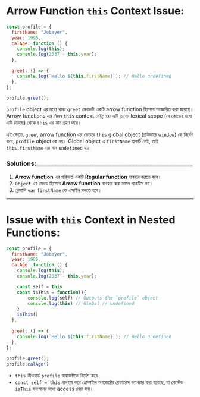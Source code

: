 
#  Arrow Function `this` Context Issue:
```javascript
const profile = {
  firstName: "Jobayer",
  year: 1995,
  calAge: function () {
    console.log(this);
    console.log(2037 - this.year);
  },

  greet: () => {
    console.log(`Hello ${this.firstName}`); // Hello undefined
  },
};

profile.greet();
```
`profile` object এর মধ্যে থাকা `greet` মেথডটি একটি arrow function হিসেবে সংজ্ঞায়িত করা হয়েছে। Arrow functions এর নিজস্ব `this` context নেই; বরং এটি তাদের lexical scope (যে কোডের মধ্যে এটি রয়েছে) থেকে `this` এর মান গ্রহণ করে।

এই ক্ষেত্রে, `greet` arrow function এর ভেতরে `this` global object (ব্রাউজারে `window`) কে নির্দেশ করে, `profile` object কে নয়। Global object এ `firstName` প্রপার্টি নেই, তাই `this.firstName` এর মান `undefined` হয়।

### Solutions:______________________________________________________
1. **Arrow function** এর পরিবর্তে একটি **Regular function** ব্যবহার করতে হবে। 
2. `Object`  এর মেথড হিসেবে **Arrow function** ব্যবহার করা ভালে প্রাকটিস নয়। 
3. গ্লোবালি `var` `firstName` কে এসাইন করতে হবে।

---

# Issue with `this` Context in Nested Functions:
```javascript
const profile = {
  firstName: "Jobayer",
  year: 1995,
  calAge: function () {
    console.log(this);
    console.log(2037 - this.year);

    const self = this
    const isThis = function(){
        console.log(self) // Outputs the `profile` object
        console.log(this) // Global // undefined
    }
    isThis()
  },
  
  greet: () => {
    console.log(`Hello ${this.firstName}`); // Hello undefined
  },
};
  
profile.greet();
profile.calAge()
```
- `this` কীওয়ার্ড `profile` অবজেক্টকে নির্দেশ করে
- `const self = this` ব্যবহার করে প্রোফাইল অবজেক্টের রেফারেন্স ক্যাপচার করা হয়েছে, যা নেস্টেড `isThis` ফাংশনের মধ্যে access নেয়া যায়।
